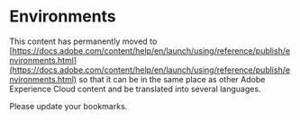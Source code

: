 # Environments

This content has permanently moved to [https://docs.adobe.com/content/help/en/launch/using/reference/publish/environments.html](https://docs.adobe.com/content/help/en/launch/using/reference/publish/environments.html) so that it can be in the same place as other Adobe Experience Cloud content and be translated into several languages.

Please update your bookmarks.

